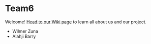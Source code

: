 # Team6

Welcome! [Head to our Wiki page](https://github.com/StanfordCS194/win2023-team6/wiki) to learn all about us and our project. 

- Wilmer Zuna
- Alahji Barry

